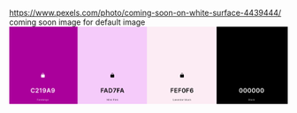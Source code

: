 https://www.pexels.com/photo/coming-soon-on-white-surface-4439444/ coming soon image for default image
![Screenshot of Coolors page](documentation/colour-scheme.png)
